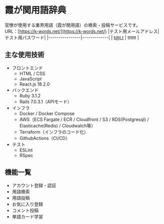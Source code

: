# 霞が関用語辞典
官僚が使用する業界用語（霞が関用語）の検索・投稿サービスです。  
URL：[https://k-words.net/](https://k-words.net/)
|テスト用メールアドレス|テスト用パスワード|
|----------------|-------------|
|     t@t.t      |    tttttt   |
## 主な使用技術
- フロントエンド
  - HTML / CSS
  - JavaScript
  - React.js 18.2.0
- バックエンド
  - Ruby 3.1.2
  - Rails 7.0.3.1（APIモード）
- インフラ
  - Docker / Docker Compose
  - AWS（ECS Fargate / ECR / Cloudfront / S3 / RDS(Postgresql) / Elasticache(Redis) / Cloudwatch等）
  - Terraform（インフラのコード化）
  - GithubActions（CI/CD）
- テスト
  - ESLint
  - RSpec  
## 機能一覧
- アカウント登録・認証
- 用語検索
- 用語投稿
- お気に入り登録
- コメント投稿
- 単語カード学習
